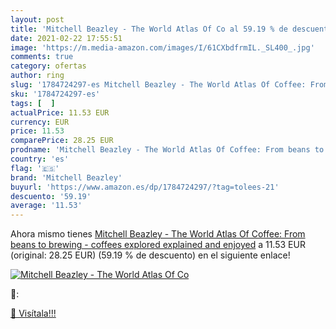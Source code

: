 ```yaml
---
layout: post
title: 'Mitchell Beazley - The World Atlas Of Co al 59.19 % de descuento'
date: 2021-02-22 17:55:51
image: 'https://m.media-amazon.com/images/I/61CXbdfrmIL._SL400_.jpg'
comments: true
category: ofertas
author: ring
slug: '1784724297-es Mitchell Beazley - The World Atlas Of Coffee: From beans...'
sku: '1784724297-es'
tags: [  ]
actualPrice: 11.53 EUR
currency: EUR
price: 11.53
comparePrice: 28.25 EUR
prodname: 'Mitchell Beazley - The World Atlas Of Coffee: From beans to brewing - coffees explored  explained and enjoyed'
country: 'es'
flag: '🇪🇸'
brand: 'Mitchell Beazley'
buyurl: 'https://www.amazon.es/dp/1784724297/?tag=tolees-21'
descuento: '59.19'
average: '11.53'
---
```


Ahora mismo tienes [Mitchell Beazley - The World Atlas Of Coffee: From beans to brewing - coffees explored  explained and enjoyed](https://www.amazon.es/dp/1784724297/?tag=tolees-21) a 11.53 EUR (original: 28.25 EUR) (59.19 %  de descuento) en el siguiente enlace!

[![Mitchell Beazley - The World Atlas Of Co](https://m.media-amazon.com/images/I/61CXbdfrmIL._SL400_.jpg)](https://www.amazon.es/dp/1784724297/?tag=tolees-21)

🔎:


[🛒 Visítala!!!](https://www.amazon.es/dp/1784724297/?tag=tolees-21)

